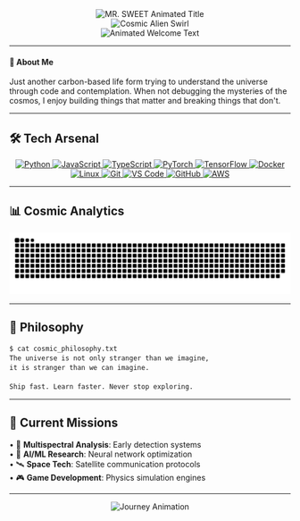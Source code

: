 <div align="center">
  <img src="https://readme-typing-svg.herokuapp.com?font=Orbitron&weight=900&size=48&duration=3000&pause=1000&color=A855F7,8B5CF6,7C3AED,6366F1,C4B5FD&center=true&vCenter=true&width=600&height=80&lines=MR.+SWEET&repeat=5" alt="MR. SWEET Animated Title" />
</div>

<div align="center">
  <img src="https://media.giphy.com/media/l0HlBO7eyXzSZkJri/giphy.gif" width="150" alt="Cosmic Alien Swirl" />
</div>

<div align="center">
  <img src="https://readme-typing-svg.herokuapp.com?font=Orbitron&weight=700&size=32&duration=2500&pause=1000&color=A855F7,8B5CF6,7C3AED,6366F1,C4B5FD&center=true&vCenter=true&multiline=true&width=650&height=200&lines=Welcome%2C+Human+👾;Scroll+Down%2C+If+You+Dare!+🚀;Entering+Sweetverse...+✨;Ready+for+Adventure%3F+🌟&repeat=false" alt="Animated Welcome Text" />
</div>

---

#### 💫 About Me

Just another carbon-based life form trying to understand the universe through code and contemplation. When not debugging the mysteries of the cosmos, I enjoy building things that matter and breaking things that don't.

---

## 🛠️ Tech Arsenal

<div align="center">
  <a href="https://github.com/python/cpython" target="_blank">
    <img src="https://skillicons.dev/icons?i=python&theme=dark" alt="Python" width="50" height="50" />
  </a>
  <a href="https://github.com/tc39/ecma262" target="_blank">
    <img src="https://skillicons.dev/icons?i=javascript&theme=dark" alt="JavaScript" width="50" height="50" />
  </a>
  <a href="https://github.com/microsoft/TypeScript" target="_blank">
    <img src="https://skillicons.dev/icons?i=typescript&theme=dark" alt="TypeScript" width="50" height="50" />
  </a>
  <a href="https://github.com/pytorch/pytorch" target="_blank">
    <img src="https://skillicons.dev/icons?i=pytorch&theme=dark" alt="PyTorch" width="50" height="50" />
  </a>
  <a href="https://github.com/tensorflow/tensorflow" target="_blank">
    <img src="https://skillicons.dev/icons?i=tensorflow&theme=dark" alt="TensorFlow" width="50" height="50" />
  </a>
  <a href="https://github.com/docker/docker" target="_blank">
    <img src="https://skillicons.dev/icons?i=docker&theme=dark" alt="Docker" width="50" height="50" />
  </a>
  <a href="https://github.com/torvalds/linux" target="_blank">
    <img src="https://skillicons.dev/icons?i=linux&theme=dark" alt="Linux" width="50" height="50" />
  </a>
  <a href="https://github.com/git/git" target="_blank">
    <img src="https://skillicons.dev/icons?i=git&theme=dark" alt="Git" width="50" height="50" />
  </a>
  <a href="https://github.com/microsoft/vscode" target="_blank">
    <img src="https://skillicons.dev/icons?i=vscode&theme=dark" alt="VS Code" width="50" height="50" />
  </a>
  <a href="https://github.com/" target="_blank">
    <img src="https://skillicons.dev/icons?i=github&theme=dark" alt="GitHub" width="50" height="50" />
  </a>
  <a href="https://github.com/aws/aws-cli" target="_blank">
    <img src="https://skillicons.dev/icons?i=aws&theme=dark" alt="AWS" width="50" height="50" />
  </a>
</div>

---

## 📊 Cosmic Analytics

<div align="center">
  <img src="https://raw.githubusercontent.com/Platane/snk/output/github-contribution-grid-snake.svg" alt="Neural Network Animation" />
</div>

---

## 🌟 Philosophy

```bash
$ cat cosmic_philosophy.txt
The universe is not only stranger than we imagine, 
it is stranger than we can imagine.

Ship fast. Learn faster. Never stop exploring.
```

---

## 🚀 Current Missions

• 🔬 **Multispectral Analysis**: Early detection systems  
• 🤖 **AI/ML Research**: Neural network optimization  
• 🛰️ **Space Tech**: Satellite communication protocols  
• 🎮 **Game Development**: Physics simulation engines  

---

<div align="center">
  <img src="https://media.giphy.com/media/l0HlBO7eyXzSZkJri/giphy.gif" width="100" alt="Journey Animation" />
</div>
